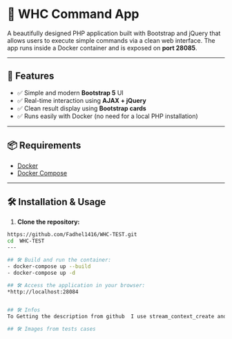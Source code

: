 # 🚀 WHC Command App

A beautifully designed PHP application built with Bootstrap and jQuery that allows users to execute simple commands via a clean web interface. The app runs inside a Docker container and is exposed on **port 28085**.

---

## 🌟 Features

- ✅ Simple and modern **Bootstrap 5** UI
- ✅ Real-time interaction using **AJAX + jQuery**
- ✅ Clean result display using **Bootstrap cards**
- ✅ Runs easily with Docker (no need for a local PHP installation)

---

## 📦 Requirements

- [Docker](https://www.docker.com/)
- [Docker Compose](https://docs.docker.com/compose/)

---

## 🛠️ Installation & Usage

1. **Clone the repository:**

```bash
https://github.com/Fadhel1416/WHC-TEST.git
cd  WHC-TEST
---

## 🛠️ Build and run the container:
- docker-compose up --build
- docker-compose up -d

## 🛠️ Access the application in your browser:
*http://localhost:28084


## 🛠️ Infos
To Getting the description from github  I use stream_context_create and file_get_contents but we can use CURL or using a http client Guzzel (https://github.com/guzzle/guzzle)

## 🛠️ Images from tests cases

